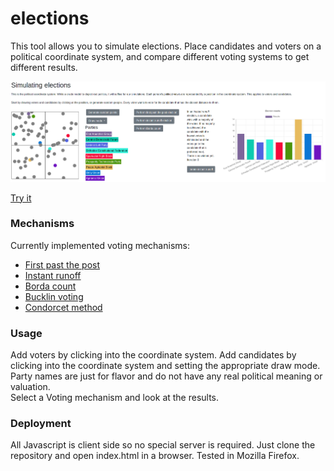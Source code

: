 # elections
This tool allows you to simulate elections. Place candidates and voters on a political coordinate system, and compare different voting systems to get different results.

![](doc/Screenshot_20201121.png)

[Try it](https://frcroth.de/elections/)

### Mechanisms

Currently implemented voting mechanisms:
- [First past the post](https://en.wikipedia.org/wiki/First-past-the-post_voting)
- [Instant runoff](https://en.wikipedia.org/wiki/Instant-runoff_voting)
- [Borda count](https://en.wikipedia.org/wiki/Borda_count)
- [Bucklin voting](https://en.wikipedia.org/wiki/Bucklin_voting#Voting_process)
- [Condorcet method](https://en.wikipedia.org/wiki/Condorcet_method)
### Usage

Add voters by clicking into the coordinate system. Add candidates by clicking into the coordinate system and setting the appropriate draw mode.  
Party names are just for flavor and do not have any real political meaning or valuation.  
Select a Voting mechanism and look at the results.

### Deployment

All Javascript is client side so no special server is required. Just clone the repository and open index.html in a browser. Tested in Mozilla Firefox.
